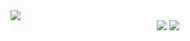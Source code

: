 <img src="https://capsule-render.vercel.app/api?type=waving&color=0%:ffabe1,100%:ffe6f7&height=290&section=header&text=welcome!&fontSize=70&fontColor=ffffff&desc=heeju's%20Github%20profile&fontAlignY=45" />

<div align="center">
  <a href="https://www.instagram.com/hh__moa/" target="_blank"><img src="https://img.shields.io/badge/instagram-C689C6?style=flat-square&logo=instagram&logoColor=white" aline="center"></a>
  <a href="https://velog.io/@hxxjx523" target="_blank"><img src="https://img.shields.io/badge/velog-20C997?style=flat-square&logo=velog&logoColor=white" aline="center">
</div>
